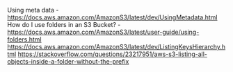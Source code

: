 Using meta data - https://docs.aws.amazon.com/AmazonS3/latest/dev/UsingMetadata.html
How do I use folders in an S3 Bucket? - https://docs.aws.amazon.com/AmazonS3/latest/user-guide/using-folders.html
https://docs.aws.amazon.com/AmazonS3/latest/dev/ListingKeysHierarchy.html
https://stackoverflow.com/questions/23217951/aws-s3-listing-all-objects-inside-a-folder-without-the-prefix
